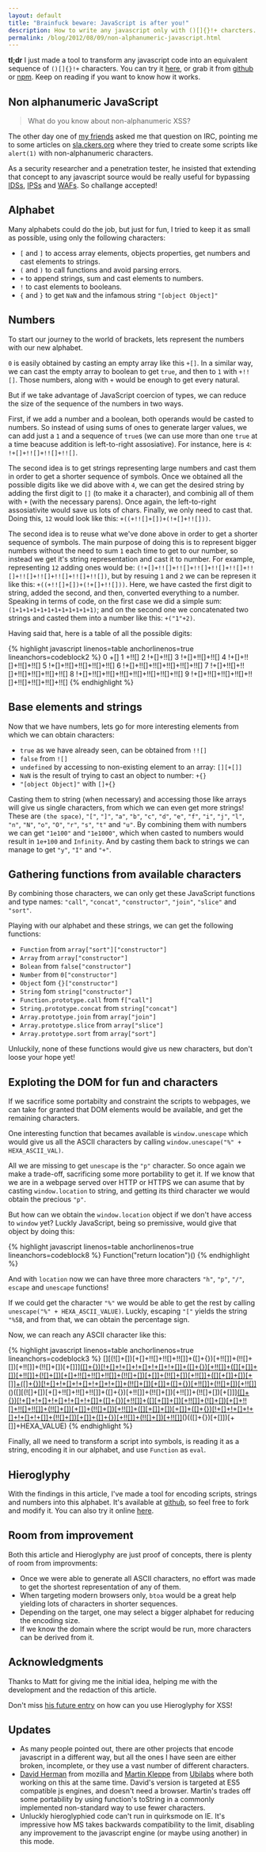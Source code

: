 ```yaml
---
layout: default
title: "Brainfuck beware: JavaScript is after you!"
description: How to write any javascript only with ()[]{}!+ charcters.
permalink: /blog/2012/08/09/non-alphanumeric-javascript.html
---
```


**tl;dr** I just made a tool to transform any javascript code into an equivalent sequence
of `()[]{}!+` characters. You can try it
[here](/files/hieroglyphy), or grab it from
[github](https://github.com/alcuadrado/hieroglyphy) or
[npm](https://npmjs.org/package/hieroglyphy). Keep on reading if you want
 to know how it works.

Non alphanumeric JavaScript
---------------------------

> What do you know about non-alphanumeric XSS?

The other day one of [my friends](http://mfsec.com.ar/) asked me that question
on IRC, pointing me to some articles on [sla.ckers.org](http://sla.ckers.org)
where they tried to create some scripts like `alert(1)` with non-alphanumeric
characters.

As a security researcher and a penetration tester, he insisted that extending
that concept to any javascript source would be really useful for bypassing
[IDSs](http://en.wikipedia.org/wiki/Intrusion_detection_system),
[IPSs](http://en.wikipedia.org/wiki/Intrusion_prevention_system) and
[WAFs](https://www.owasp.org/index.php/Web_Application_Firewall). So challange
accepted!

Alphabet
--------

Many alphabets could do the job, but just for fun, I tried to keep it as small
as possible, using only the following characters:

* `[` and `]` to access array elements, objects properties, get numbers and
cast elements to strings.
* `(` and `)` to call functions and avoid parsing errors.
* `+` to append strings, sum and cast elements to numbers.
* `!` to cast elements to booleans.
* `{` and `}` to get `NaN` and the infamous string `"[object Object]"`


Numbers
-------

To start our journey to the world of brackets, lets represent the numbers with
our new alphabet.

`0` is easily obtained by casting an empty array like this `+[]`. In a similar
way, we can cast the empty array to boolean to get `true`, and then to `1` with
`+!![]`. Those numbers, along with `+` would be enough to get every natural.

But if we take advantage of JavaScript coercion of types, we can reduce the size
of the sequence of the numbers in two ways.

First, if we add a number and a boolean, both operands would be casted to
numbers. So instead of using sums of ones to generate larger values, we can
add just a `1` and a sequence of `true`s (we can use more than one `true` at a
time beacuse addition is left-to-right assosiative). For instance, here is `4`:
`!+[]+!![]+!![]+!![]`.

The second idea is to get strings representing large numbers and cast them in
order to get a shorter sequence of symbols. Once we obtained all the possible
digits like we did above with `4`, we can get the desired string by adding the
first digit to `[]` (to make it a character), and combinig all of them with `+`
(with the necessary parens). Once again, the left-to-right assosiativite would
save us lots of chars. Finally, we only need to cast that. Doing this, `12`
would look like this: `+((+!![]+[])+(!+[]+!![]))`.

The second idea is to reuse what we've done above in order to get a shorter
sequence of symbols. The main purpose of doing this is to represent bigger
numbers without the need to sum `1` each time to get to our number, so instead
we get it's string representation and cast it to number. For example,
representing `12` adding ones would be:
`(!+[]+!![]+!![]+!![]+!![]+!![]+!![]+!![]+!![]+!![]+!![]+!![])`, but by resuing
`1` and `2` we can be represen it like this: `+((+!![]+[])+(!+[]+!![]))`. Here,
we have casted the first digit to string, added the second, and then, converted
everything to a number. Speaking in terms of code, on the first case we did a
simple sum: `(1+1+1+1+1+1+1+1+1+1+1+1)`; and on the second one we concatenated
two strings and casted them into a number like this: `+("1"+2)`.

Having said that, here is a table of all the possible digits:

<div class="codeblock">

{% highlight javascript linenos=table anchorlinenos=true lineanchors=codeblock2 %}
0 +[]
1 +!![]
2 !+[]+!![]
3 !+[]+!![]+!![]
4 !+[]+!![]+!![]+!![]
5 !+[]+!![]+!![]+!![]+!![]
6 !+[]+!![]+!![]+!![]+!![]+!![]
7 !+[]+!![]+!![]+!![]+!![]+!![]+!![]
8 !+[]+!![]+!![]+!![]+!![]+!![]+!![]+!![]
9 !+[]+!![]+!![]+!![]+!![]+!![]+!![]+!![]+!![]
{% endhighlight %}

</div>

Base elements and strings
-------------------------

Now that we have numbers, lets go for more interesting elements from which we
can obtain characters:

* `true` as we have already seen, can be obtained from `!![]`
* `false` from `![]`
* `undefined` by accessing to non-existing element to an array: `[][+[]]`
* `NaN` is the result of trying to cast an object to number: `+{}`
* `"[object Object]"` with `[]+{}`

Casting them to string (when necessary) and accessing those like arrays will
give us single characters, from which we can even get more strings! These are
`(the space)`, `"["`, `"]"`, `"a"`, `"b"`, `"c"`, `"d"`, `"e"`, `"f"`, `"i"`,
`"j"`, `"l"`, `"n"`, `"N"`, `"o"`, `"O"`, `"r"`, `"s"`, `"t"` and `"u"`. By
combining them with numbers we can get `"1e100"` and `"1e1000"`, which when
casted to numbers would result in `1e+100` and `Infinity`. And by casting them
back to strings we can manage to get `"y"`, `"I"` and `"+"`.

Gathering functions from available characters
-------------------------------------------------

By combining those characters, we can only get these JavaScript functions and
type names: `"call"`, `"concat"`, `"constructor"`, `"join"`, `"slice"` and
`"sort"`.

Playing with our alphabet and these strings, we can get the following functions:

* `Function` from `array["sort"]["constructor"]`
* `Array` from `array["constructor"]`
* `Bolean` from `false["constructor"]`
* `Number` from `0["constructor"]`
* `Object` fom `{}["constructor"]`
* `String` fom `string["constructor"]`
* `Function.prototype.call` from `f["call"]`
* `String.prototype.concat` from `string["concat"]`
* `Array.prototype.join` from `array["join"]`
* `Array.prototype.slice`  from `array["slice"]`
* `Array.prototype.sort` from `array["sort"]`

Unluckily, none of these functions would give us new characters, but don't loose
your hope yet!

Exploting the DOM for fun and characters
----------------------------------------

If we sacrifice some portabilty and constraint the scripts to webpages, we can
take for granted that DOM elements would be available, and get the remaining
characters.

One interesting function that becames available is `window.unescape` which would
give us all the ASCII characters by calling
`window.unescape("%" + HEXA_ASCII_VAL)`.

All we are missing to get `unescape` is the `"p"` character. So once again we
make a trade-off, sacrificing some more portability to get it. If we know that
we are in a webpage served over HTTP or HTTPS we can asume that by casting
`window.location` to string, and getting its third character we would obtain the
precious `"p"`.

But how can we obtain the `window.location` object if we don't have access to
`window` yet? Luckly JavaScript, being so premissive, would give that object by
doing this:

<div class="codeblock">

{% highlight javascript linenos=table anchorlinenos=true lineanchors=codeblock8 %}
Function("return location")()
{% endhighlight %}

</div>

And with `location` now we can have three more characters `"h"`, `"p"`, `"/"`,
`escape` and `unescape` functions!

If we could get the character `"%"` we would be able to get the rest by calling
`unescape("%" + HEXA_ASCII_VALUE)`. Luckly, escaping `"["` yields the string
`"%5B`, and from that, we can obtain the percentage sign.

Now, we can reach any ASCII character like this:

<div class="codeblock">

{% highlight javascript linenos=table anchorlinenos=true lineanchors=codeblock3 %}
[][(![]+[])[+[]+!![]+!![]+!![]]+([]+{})[+!![]]+(!![]+[])[+!![]]+(!![]+[])[+[]]][([]+{})[!+[]+!+[]+!+[]+!+[]+!+[]]+([]+{})[+!![]]+([][+[]]+[])[+!![]]+(![]+[])[+[]+!![]+!![]+!![]]+(!![]+[])[+[]]+(!![]+[])[+!![]]+([][+[]]+[])[+[]]+([]+{})[!+[]+!+[]+!+[]+!+[]+!+[]]+(!![]+[])[+[]]+([]+{})[+!![]]+(!![]+[])[+!![]]]((!![]+[])[+!![]]+(!![]+[])[!+[]+!![]+!![]]+(!![]+[])[+[]]+([][+[]]+[])[+[]]+(!![]+[])[+!![]]+([][+[]]+[])[+!![]]+([]+{})[!+[]+!![]+!![]+!![]+!![]+!![]+!![]]+([][+[]]+[])[+[]]+([][+[]]+[])[+!![]]+(!![]+[])[!+[]+!![]+!![]]+(![]+[])[+[]+!![]+!![]+!![]]+([]+{})[!+[]+!+[]+!+[]+!+[]+!+[]]+(+[]+{})[+!![]]+([]+[][(![]+[])[+[]+!![]+!![]+!![]]+([]+{})[+!![]]+(!![]+[])[+!![]]+(!![]+[])[+[]]][([]+{})[!+[]+!+[]+!+[]+!+[]+!+[]]+([]+{})[+!![]]+([][+[]]+[])[+!![]]+(![]+[])[+[]+!![]+!![]+!![]]+(!![]+[])[+[]]+(!![]+[])[+!![]]+([][+[]]+[])[+[]]+([]+{})[!+[]+!+[]+!+[]+!+[]+!+[]]+(!![]+[])[+[]]+([]+{})[+!![]]+(!![]+[])[+!![]]]((!![]+[])[+!![]]+(!![]+[])[!+[]+!![]+!![]]+(!![]+[])[+[]]+([][+[]]+[])[+[]]+(!![]+[])[+!![]]+([][+[]]+[])[+!![]]+([]+{})[!+[]+!![]+!![]+!![]+!![]+!![]+!![]]+(![]+[])[+[]+!![]+!![]]+([]+{})[+!![]]+([]+{})[!+[]+!+[]+!+[]+!+[]+!+[]]+(+[]+{})[+!![]]+(!![]+[])[+[]]+([][+[]]+[])[!+[]+!![]+!![]+!![]+!![]]+([]+{})[+!![]]+([][+[]]+[])[+!![]])())[!+[]+!![]+!![]]+(!![]+[])[!+[]+!![]+!![]])()([][(![]+[])[+[]+!![]+!![]+!![]]+([]+{})[+!![]]+(!![]+[])[+!![]]+(!![]+[])[+[]]][([]+{})[!+[]+!+[]+!+[]+!+[]+!+[]]+([]+{})[+!![]]+([][+[]]+[])[+!![]]+(![]+[])[+[]+!![]+!![]+!![]]+(!![]+[])[+[]]+(!![]+[])[+!![]]+([][+[]]+[])[+[]]+([]+{})[!+[]+!+[]+!+[]+!+[]+!+[]]+(!![]+[])[+[]]+([]+{})[+!![]]+(!![]+[])[+!![]]]((!![]+[])[+!![]]+(!![]+[])[!+[]+!![]+!![]]+(!![]+[])[+[]]+([][+[]]+[])[+[]]+(!![]+[])[+!![]]+([][+[]]+[])[+!![]]+([]+{})[!+[]+!![]+!![]+!![]+!![]+!![]+!![]]+(!![]+[])[!+[]+!![]+!![]]+(![]+[])[+[]+!![]+!![]+!![]]+([]+{})[!+[]+!+[]+!+[]+!+[]+!+[]]+(+[]+{})[+!![]]+([]+[][(![]+[])[+[]+!![]+!![]+!![]]+([]+{})[+!![]]+(!![]+[])[+!![]]+(!![]+[])[+[]]][([]+{})[!+[]+!+[]+!+[]+!+[]+!+[]]+([]+{})[+!![]]+([][+[]]+[])[+!![]]+(![]+[])[+[]+!![]+!![]+!![]]+(!![]+[])[+[]]+(!![]+[])[+!![]]+([][+[]]+[])[+[]]+([]+{})[!+[]+!+[]+!+[]+!+[]+!+[]]+(!![]+[])[+[]]+([]+{})[+!![]]+(!![]+[])[+!![]]]((!![]+[])[+!![]]+(!![]+[])[!+[]+!![]+!![]]+(!![]+[])[+[]]+([][+[]]+[])[+[]]+(!![]+[])[+!![]]+([][+[]]+[])[+!![]]+([]+{})[!+[]+!![]+!![]+!![]+!![]+!![]+!![]]+(![]+[])[+[]+!![]+!![]]+([]+{})[+!![]]+([]+{})[!+[]+!+[]+!+[]+!+[]+!+[]]+(+[]+{})[+!![]]+(!![]+[])[+[]]+([][+[]]+[])[!+[]+!![]+!![]+!![]+!![]]+([]+{})[+!![]]+([][+[]]+[])[+!![]])())[!+[]+!![]+!![]]+(!![]+[])[!+[]+!![]+!![]])()(([]+{})[+[]])[+[]]+HEXA_VALUE)
{% endhighlight %}

</div>

Finally, all we need to transform a script into symbols, is reading it as a
string, encoding it in our alphabet, and use `Function` as `eval`.

Hieroglyphy
-----------

With the findings in this article, I've made a tool for encoding scripts,
strings and numbers into this alphabet. It's available at
[github](https://github.com/alcuadrado/hieroglyphy), so feel free to fork and
modify it. You can also try it online
[here](http://patriciopalladino.com/files/hieroglyphy).

Room from improvement
---------------------

Both this article and Hieroglyphy are just proof of concepts, there is plenty of
room from improvments:

* Once we were able to generate all ASCII characters, no effort was made to get
    the shortest representation of any of them.
* When targeting modern browsers only, `btoa` would be a great help
    yielding lots of characters in shorter sequences.
* Depending on the target, one may select a bigger alphabet for reducing the
    encoding size.
* If we know the domain where the script would be run, more characters can be
    derived from it.
<!-- * When working with XSS during a pentest, you will find appropiate to
    easily get the characters of your need by using the current domain. -->

Acknowledgments
---------------

Thanks to Matt for giving me the initial idea, helping me with the development
and the redaction of this article.

Don't miss [his future entry](http://blog.infobytesec.com/2012/09/bypassing-wafs-with-non-alphanumeric-xss.html)
on how can you use Hieroglyphy for XSS!

Updates
-------

* As many people pointed out, there are other projects that encode javascript
in a different way, but all the ones I have seen are either broken, incomplete,
or they use a vast number of different characters.
* [David Herman](https://twitter.com/littlecalculist) from mozilla and
[Martin Kleppe](https://twitter.com/aemkei) from
[Ubilabs](http://www.ubilabs.net/) where both working on this at the same time.
David's version is targeted at ES5 compatible js engines, and doesn't need a
browser. Martin's trades off some portability by using function's toString
in a commonly implemented non-standard way to use fewer characters.
* Unluckly hieroglyphied code can't run in quirksmode on IE. It's impressive how
MS takes backwards compatibility to the limit, disabling any improvement to the
javascript engine (or maybe using another) in this mode.

